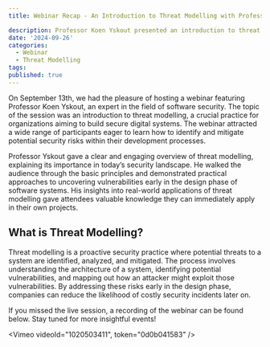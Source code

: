 ```yaml
---
title: Webinar Recap - An Introduction to Threat Modelling with Professor Koen Yskout

description: Professor Koen Yskout presented an introduction to threat modelling for the SecDes user group.
date: '2024-09-26'
categories:
  - Webinar
  - Threat Modelling
tags:
published: true
---
```

<script>
import Vimeo from '$lib/components/Vimeo.svelte'
</script>


On September 13th, we had the pleasure of hosting a webinar featuring Professor Koen Yskout, an expert in the field of software security. The topic of the session was an introduction to threat modelling, a crucial practice for organizations aiming to build secure digital systems. The webinar attracted a wide range of participants eager to learn how to identify and mitigate potential security risks within their development processes.

Professor Yskout gave a clear and engaging overview of threat modelling, explaining its importance in today’s security landscape. He walked the audience through the basic principles and demonstrated practical approaches to uncovering vulnerabilities early in the design phase of software systems. His insights into real-world applications of threat modelling gave attendees valuable knowledge they can immediately apply in their own projects.

## What is Threat Modelling?

Threat modelling is a proactive security practice where potential threats to a system are identified, analyzed, and mitigated. The process involves understanding the architecture of a system, identifying potential vulnerabilities, and mapping out how an attacker might exploit those vulnerabilities. By addressing these risks early in the design phase, companies can reduce the likelihood of costly security incidents later on.

If you missed the live session, a recording of the webinar can be found below. Stay tuned for more insightful events!

<Vimeo videoId="1020503411", token="0d0b041583" />
